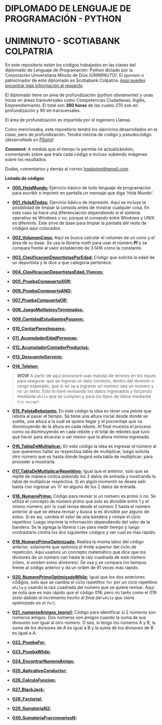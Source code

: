 # DIPLOMADO DE LENGUAJE DE PROGRAMACIÓN - PYTHON
# UNIMINUTO - SCOTIABANK COLPATRIA

En este repositorio están los códigos trabajados en las clases del diplomado de Lenguaje de Programación: Python dictado por la Corporación Universitaria Minuto de Dios *(UNIMINUTO)*. El sponsor o patrocinador de este diplomado es Scotiabank Colpatria. [Aquí puedes encontrar más información al respecto](https://www.uniminuto.edu/Convenio-Colpatria-UNIMINUTO).

El diplomado tiene un área de profundización *(python obviamente)* y unas horas en áreas transversales como Competencias Ciudadanas, Inglés, Emprendiemiento. El total son **360 horas** de las cuales 270 son en profundización y 90 en transversales.

El área de profundización es impartida por el ingeniero Llamas.

Como mencionaba, este repositorio tendrá los ejercicios desarrollados en la clase, pero de profundización. Tendrá mezcla de código y pseudocódigo *(desarrollado en [PSeInt](http://pseint.sourceforge.net/))*

***Comment:*** A medida que el tiempo lo permita iré actualizándolo, comentando sobre que trata cada código e incluso subiendo imágenes sobre los resultados.

Dudas, comentarios y demás al correo *hopkeinst@gmail.com*.

**Listado de códigos**

- [**000_HolaMundo:**](000_HolaMundo) Ejercicio básico de todo lenguaje de programación para escribir o imprimir en pantalla un mensaje que diga 'Hola Mundo'.

- [**001_HolaATodos:**](001_HolaATodos) Ejercicio básico de impresión. Aquí se incluye la posibilidad de limpiar la consola antes de mostrar cualquier cosa. En este caso se hace una diferenciación dependiendo si el sistema operativo es Windows o no, porque el comando entre Windows y UNIX es diferente. Este sirve de base para limpiar la pantalla del resto de códigos aquí colocados.

- [**002_VolumenCono:**](002_VolumenCono) Aquí se busca calcular el volumen de un cono y el área de su base. Se usa la librería *math* para usar el número ***PI*** y se compara frente al valor establecido de 3.1416 como la constante.

- [**003_ClasificacionDeportistasPorEdad:**](003_ClasificacionDeportistasPorEdad) Código que solicita la edad de un deportista y le dice a que categoría pertenece.

- [**004_ClasificacionDeportistasEdad_11veces:**](004_ClasificacionDeportistasEdad_11veces)

- [**005_PruebaCompuertaXOR:**](005_PruebaCompuertaXOR)

- [**006_PruebaCompuertaAND:**](006_PruebaCompuertaAND)

- [**007_PruebaCompuertaOR:**](007_PruebaCompuertaOR)

- [**008_JuegoMultiplosyTerminados:**](008_JuegoMultiplosyTerminados)

- [**009_CantidadEstudiantesPasaron:**](009_CantidadEstudiantesPasaron)

- [**010_ContarParesImpares:**](010_ContarParesImpares)

- [**011_AcumuladorEdadPersonas:**](011_AcumuladorEdadPersonas)

- [**012_AcumuladorContadorProductos:**](012_AcumuladorContadorProductos)

- [**013_DescuentoServicio:**](013_DescuentoServicio)

- [**014_Teleton:**](014_Teleton)

> ***WOW*** A partir de aquí procuraré usar manejo de errores en los inputs para asegurar que se ingrese un dato correcto, dentro del dominio o rango esperado, que si se va a ingresar un número sea un número y no un texto.
Esto lo haré revisando los datos ingresados y forzando mediante `while` que se cumplan y para los tipos de datos mediante `try-except`.

- [**015_PelotaRebotante:**](015_PelotaRebotante) En este código la idea es tener una pelota que rebota al pasar el tiempo. Se tiene una altura inicial desde donde se suelta, una altura a la cual se quiere llegar y el porcentaje que va disminuyendo de la altura en cada rebote. Al final muestra el proceso como va disminuyendo en cada rebote y el total de rebotes que tuvo que hacer para alcanzar o ser menor que la altura mínima ingresada.

- [**016_TablaDeMultiplicar:**](016_TablaDeMultiplicar) En este código la idea es ingresar el número al que queremos hallar su respectiva tabla de multiplicar, luego solicita otro número que es hasta donde llegará esta tabla de multiplicar; para proceder a mostrarla.

- [**017_TablaDeMultiplicarRepetitivo:**](017_TablaDeMultiplicarRepetitivo) Igual que el anterior, solo que se repite de manera cíclica pidiendo los 2 datos de entrada y mostrando la tabla de multiplicar respectiva. Si en algún momento se desea salir basta con ingresar un '0' en alguno de los 2 datos de entrada.

- [**018_NumeroPrimo:**](018_NumeroPrimo) Código para revisar si un número es primo o no. Se utiliza el concepto de número primo que solo es divisible entre 1 y el mismo número; por lo cual revisa desde el número 2 hasta el número anterior al que se desea revisar y busca si es divisible por alguno de estos. Si es así, cambia el valor de una bandera y rompe el ciclo repetitivo. Luego imprime la información dependiendo del valor de la bandera. Se le agrega la librería `time` para medir tiempo y luego contrastarlo contra los dos siguientes códigos y ver cual es más rápido.

- [**019_NumeroPrimoOptimizado:**](019_NumeroPrimoOptimizado) Realiza la misma labor del código anterior, solamente que optimiza el límite superior del ciclo de repetición. Aquí usamos un concepto matemático que dice que los divisores de un número van hasta la raíz cuadrada de este número *(claro, si existen estos divisores)*. Se usa y se compara los tiempos frente al código anterior y da un orden de 91 veces más rápido.

- [**020_NumeroPrimoOptimizadoWhile:**](020_NumeroPrimoOptimizadoWhile) Igual que los dos anteriores códigos, solo que se cambia el ciclo repetitivo `for` por un ciclo repetitivo `while` y usando la raíz cuadrada del número que se quiere revisar. Aquí se nota que es más rápido que el código 018; pero no tanto como el 019 *(esto debido al incremento hecho al final del `while` que viene optimizado en el `for`)*.

- [**021_numerosAmigos_teoria1:**](021_numerosAmigos_teoria1) Código para identificar si 2 números son números amigos. Dos números son amigos cuando la suma de sus divisores son igual al otro número. O sea, si tengo los números A y B, la suma de los divisores de A es igual a B y la suma de los divisores de B es igual a A.

- [**022_PruebaFor:**](022_PruebaFor)

- [**023_PruebaWhile:**](023_PruebaWhile)

- [**024_EncontrarNumeroAmigo:**](024_EncontrarNumeroAmigo)

- [**025_AplicativoConductor:**](025_AplicativoConductor)

- [**026_CalculoFuncion:**](026_CalculoFuncion)

- [**027_BlackJack:**](027_BlackJack)

- [**028_Factorial:**](028_Factorial)

- [**029_SumatoriaN2:**](029_SumatoriaN2)

- [**030_SumatoriaFraccionariosN:**](030_SumatoriaFraccionariosN)
